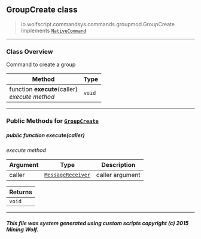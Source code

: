 ## GroupCreate __class__

>io.wolfscript.commandsys.commands.groupmod.GroupCreate
>Implements [`NativeCommand`](../../NativeCommand.md)

---

### Class Overview

Command to create a group

Method | Type   
--- | :--- 
 function __execute__(caller) <br> _execute method_ | `void`



---


### Public Methods for [`GroupCreate`](GroupCreate.md)

##### <a id='execute'></a>public  function __execute__(caller)

_execute method_

Argument | Type | Description  
--- | --- | --- 
caller | [`MessageReceiver`](../../../chat/MessageReceiver.md) | caller argument

Returns | 
--- | 
`void` |


---


##### This file was system generated using custom scripts copyright (c) 2015 Mining Wolf.
	


